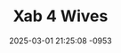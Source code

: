 ---
layout: movie-video-data
date: 2025-03-01 21:25:08 -0953
categories: movie

# Site Attributes
title: "Xab 4 Wives"
permalink: "/movie/Xab_4_Wives"

# Movie Attributes
synopsis: ""
producer: "Koob Hmoov Entertainment"
director: ""
writer: ""
video_link: "https://youtu.be/O5QnvInCcmw?si=eNs5ak-G5opIIBaP"
genre: "Drama Comedy"
year: ""
release_type: "DVD"
storage: "Center for Hmong Studies"
thumbnail: "/assets/images/movie_thumbnails/Xab 4 Wives.jpeg"
publishing_company: "Koob Hmoov Entertainment"

# Sequels + Parts
base_movie: ""
total_parts: 
sequel: ""

# Movie Cast
cast:
#VALUE!
---